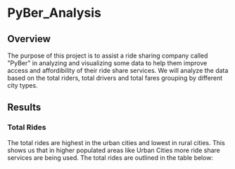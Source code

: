 # PyBer_Analysis
## Overview
The purpose of this project is to assist a ride sharing company called "PyBer" in analyzing and visualizing some data to help them improve access and affordibility of their ride share services. We will analyze the data based on the total riders, total drivers and total fares grouping by different city types.
## Results
### Total Rides
The total rides are highest in the urban cities and lowest in rural cities. This shows us that in higher populated areas like Urban Cities more ride share services are being used. The total rides are outlined in the table below:

